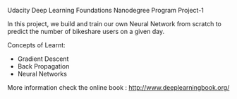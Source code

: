Udacity Deep Learning Foundations Nanodegree Program Project-1

In this project, we build and train our own Neural Network from scratch to predict the number of bikeshare users on a given day.

Concepts of Learnt:
 - Gradient Descent
 - Back Propagation
 - Neural Networks

More information check the online book : http://www.deeplearningbook.org/